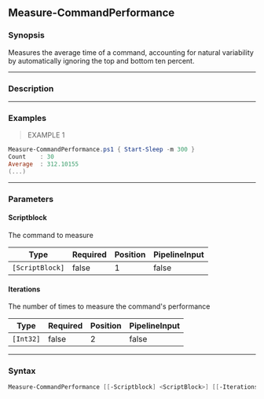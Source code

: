 Measure-CommandPerformance
--------------------------

### Synopsis
Measures the average time of a command, accounting for natural variability by
automatically ignoring the top and bottom ten percent.

---

### Description

---

### Examples
> EXAMPLE 1

```PowerShell
Measure-CommandPerformance.ps1 { Start-Sleep -m 300 }
Count    : 30
Average  : 312.10155
(...)
```

---

### Parameters
#### **Scriptblock**
The command to measure

|Type           |Required|Position|PipelineInput|
|---------------|--------|--------|-------------|
|`[ScriptBlock]`|false   |1       |false        |

#### **Iterations**
The number of times to measure the command's performance

|Type     |Required|Position|PipelineInput|
|---------|--------|--------|-------------|
|`[Int32]`|false   |2       |false        |

---

### Syntax
```PowerShell
Measure-CommandPerformance [[-Scriptblock] <ScriptBlock>] [[-Iterations] <Int32>] [<CommonParameters>]
```
